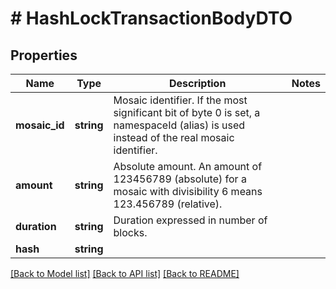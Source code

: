 # # HashLockTransactionBodyDTO

## Properties

Name | Type | Description | Notes
------------ | ------------- | ------------- | -------------
**mosaic_id** | **string** | Mosaic identifier. If the most significant bit of byte 0 is set, a namespaceId (alias) is used instead of the real mosaic identifier. |
**amount** | **string** | Absolute amount. An amount of 123456789 (absolute) for a mosaic with divisibility 6 means 123.456789 (relative). |
**duration** | **string** | Duration expressed in number of blocks. |
**hash** | **string** |  |

[[Back to Model list]](../../README.md#models) [[Back to API list]](../../README.md#endpoints) [[Back to README]](../../README.md)
